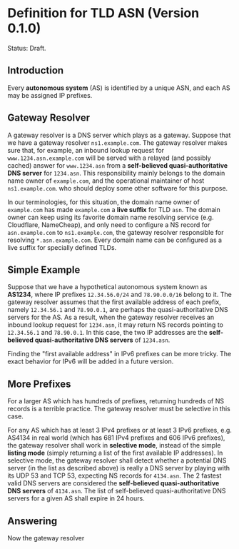 # Definition for TLD ASN (Version 0.1.0)

Status: Draft.


## Introduction

Every **autonomous system** (AS) is identified by a unique ASN,
and each AS may be assigned IP prefixes.


## Gateway Resolver

A gateway resolver is a DNS server which plays as a gateway.
Suppose that we have a gateway resolver `ns1.example.com`.
The gateway resolver makes sure that,
for example, an inbound lookup request for `www.1234.asn.example.com`
will be served with a relayed (and possibly cached) answer for `www.1234.asn`
from a **self-believed quasi-authoritative DNS server** for `1234.asn`.
This responsibility mainly belongs to the domain name owner of `example.com`,
and the operational maintainer of host `ns1.example.com`.
who should deploy some other software for this purpose.

In our terminologies, for this situation, the domain name owner of `example.com`
has made `example.com` a **live suffix** for TLD `asn`.
The domain owner can keep using its favorite domain name resolving service (e.g. Cloudflare, NameCheap),
and only need to configure a NS record for `asn.example.com` to `ns1.example.com`,
the gateway resolver responsible for resolving `*.asn.example.com`.
Every domain name can be configured as a live suffix for specially defined TLDs.


## Simple Example

Suppose that we have a hypothetical autonomous system known as **AS1234**,
where IP prefixes `12.34.56.0/24` and `78.90.0.0/16` belong to it.
The gateway resolver assumes that the first available address of each prefix,
namely `12.34.56.1` and `78.90.0.1`, are perhaps the quasi-authoritative DNS servers for the AS.
As a result, when the gateway resolver receives an inbound lookup request for `1234.asn`,
it may return NS records pointing to `12.34.56.1` and `78.90.0.1`.
In this case, the two IP addresses are the **self-believed quasi-authoritative DNS servers** of `1234.asn`.

Finding the "first available address" in IPv6 prefixes can be more tricky.
The exact behavior for IPv6 will be added in a future version.


## More Prefixes

For a larger AS which has hundreds of prefixes,
returning hundreds of NS records is a terrible practice.
The gateway resolver must be selective in this case.

For any AS which has at least 3 IPv4 prefixes or at least 3 IPv6 prefixes,
e.g. AS4134 in real world (which has 681 IPv4 prefixes and 606 IPv6 prefixes),
the gateway resolver shall work in **selective mode**, instead of the simple **listing mode**
(simply returning a list of the first available IP addresses).
In selective mode, the gateway resolver shall detect whether a potential DNS server (in the list as described above)
is really a DNS server by playing with its UDP 53 and TCP 53, expecting NS records for `4134.asn`.
The 2 fastest valid DNS servers are considered the **self-believed quasi-authoritative DNS servers** of `4134.asn`.
The list of self-believed quasi-authoritative DNS servers for a given AS shall expire in 24 hours.


## Answering

Now the gateway resolver
